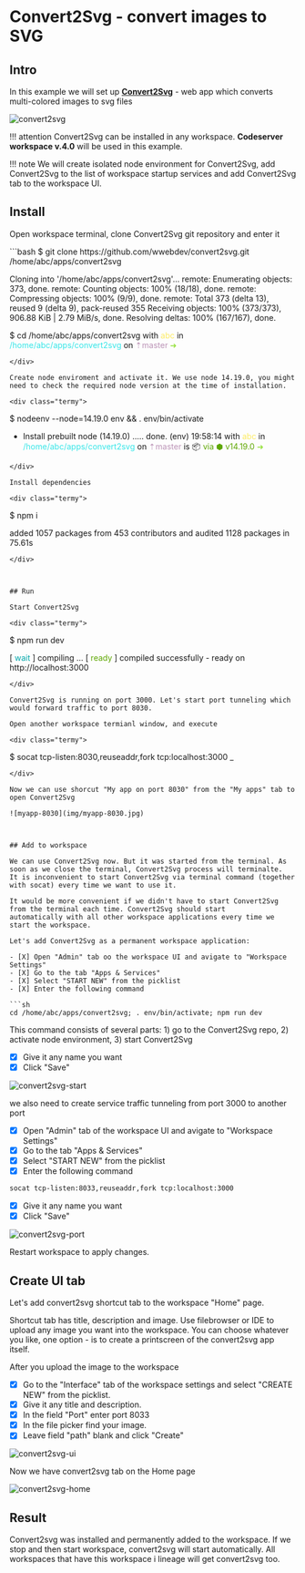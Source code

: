 # Convert2Svg  - convert images to SVG

## Intro

In this example we will set up [__Convert2Svg__](https://github.com/wwebdev/convert2svg) - web app which converts 
multi-colored images to svg files 

![convert2svg](img/convert2svg.jpg)

!!! attention
    Convert2Svg can be installed in any workspace. __Codeserver workspace v.4.0__ will be used in this example.

!!! note
    We will create isolated node environment for Convert2Svg, add Convert2Svg to the list of workspace startup services and add Convert2Svg tab to the workspace UI. 


## Install 

Open workspace terminal, clone Convert2Svg git repository and enter it

<div class="termy">
```bash
$ git clone https://github.com/wwebdev/convert2svg.git /home/abc/apps/convert2svg

Cloning into '/home/abc/apps/convert2svg'...
remote: Enumerating objects: 373, done.
remote: Counting objects: 100% (18/18), done.
remote: Compressing objects: 100% (9/9), done.
remote: Total 373 (delta 13), reused 9 (delta 9), pack-reused 355
Receiving objects: 100% (373/373), 906.88 KiB | 2.79 MiB/s, done.
Resolving deltas: 100% (167/167), done.

$ cd /home/abc/apps/convert2svg
with <font color="#FDEB61">abc</font> in <font color="#37E6E8">/home/abc/apps/convert2svg</font> on <font color="#BC94B7">⇡master</font> <font color="#98E242">➜</font>
```
</div>

Create node enviroment and activate it. We use node 14.19.0, you might need to check the required node version at the time of installation.  

<div class="termy">
```
$ nodeenv --node=14.19.0 env && . env/bin/activate

 * Install prebuilt node (14.19.0) ..... done.
(env) 19:58:14 with <font color="#FDEB61">abc</font> in <font color="#37E6E8">/home/abc/apps/convert2svg</font> on <font color="#BC94B7">⇡master</font> is 📦  <font color="#5EA702">via ⬢ v14.19.0</font>  <font color="#98E242">➜</font>
```
</div>

Install dependencies

<div class="termy">
```
$ npm i

added 1057 packages from 453 contributors and audited 1128 packages in 75.61s
```
</div>



## Run

Start Convert2Svg

<div class="termy">
```
$ npm run dev

[ <font color="#00A7AA">wait</font> ]  compiling ...
[ <font color="#5EA702">ready</font> ] compiled successfully - ready on http://localhost:3000
```
</div>

Convert2Svg is running on port 3000. Let's start port tunneling which would forward traffic to port 8030.  

Open another workspace termianl window, and execute 

<div class="termy">
```
$ socat tcp-listen:8030,reuseaddr,fork tcp:localhost:3000
_
```
</div>

Now we can use shorcut "My app on port 8030" from the "My apps" tab to open Convert2Svg

![myapp-8030](img/myapp-8030.jpg)



## Add to workspace

We can use Convert2Svg now. But it was started from the terminal. As soon as we close the terminal, Convert2Svg process will terminalte. 
It is inconvenient to start Convert2Svg via terminal command (together with socat) every time we want to use it.  

It would be more convenient if we didn't have to start Convert2Svg from the terminal each time. Convert2Svg should start 
automatically with all other workspace applications every time we start the workspace.     

Let's add Convert2Svg as a permanent workspace application: 

- [X] Open "Admin" tab oo the workspace UI and avigate to "Workspace Settings" 
- [X] Go to the tab "Apps & Services"
- [X] Select "START NEW" from the picklist 
- [X] Enter the following command 

```sh
cd /home/abc/apps/convert2svg; . env/bin/activate; npm run dev
``` 
This command consists of several parts: 1) go to the Convert2Svg repo, 2) activate node environment, 3) start Convert2Svg

- [X] Give it any name you want 
- [X] Click "Save"

![convert2svg-start](img/convert2svg-start.jpg)

we also need to create service traffic tunneling from port 3000 to another port 

- [X] Open "Admin" tab of the workspace UI and avigate to "Workspace Settings" 
- [X] Go to the tab "Apps & Services"
- [X] Select "START NEW" from the picklist 
- [X] Enter the following command 

```sh
socat tcp-listen:8033,reuseaddr,fork tcp:localhost:3000
``` 

- [X] Give it any name you want 
- [X] Click "Save"

![convert2svg-port](img/convert2svg-port.jpg)

Restart workspace to apply changes.


## Create UI tab 

Let's add convert2svg shortcut tab to the workspace "Home" page.   

Shortcut tab has title, description and image. Use filebrowser or IDE to upload any image you want into the workspace. 
You can choose whatever you like, one option - is to create a printscreen of the convert2svg app itself.  

After you upload the image to the workspace

- [X] Go to the "Interface" tab of the workspace settings and select "CREATE NEW" from the picklist.   
- [X] Give it any title and description. 
- [X] In the field "Port" enter port 8033 
- [X] In the file picker find your image.   
- [X] Leave field "path" blank and click "Create"

![convert2svg-ui](img/convert2svg-ui.jpg)

Now we have convert2svg tab on the Home page 

![convert2svg-home](img/convert2svg-home.jpg)


## Result

Convert2svg was installed and permanently added to the workspace. If we stop and then start workspace, convert2svg will start automatically. 
All workspaces that have this workspace i lineage will get convert2svg too. 
